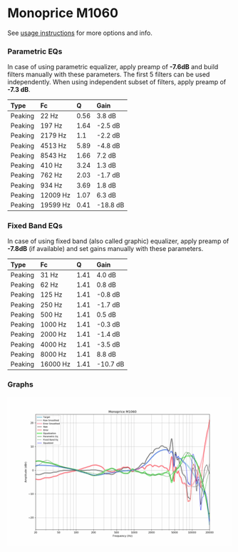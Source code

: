 # Monoprice M1060
See [usage instructions](https://github.com/jaakkopasanen/AutoEq#usage) for more options and info.

### Parametric EQs
In case of using parametric equalizer, apply preamp of **-7.6dB** and build filters manually
with these parameters. The first 5 filters can be used independently.
When using independent subset of filters, apply preamp of **-7.3 dB**.

| Type    | Fc       |    Q | Gain     |
|:--------|:---------|:-----|:---------|
| Peaking | 22 Hz    | 0.56 | 3.8 dB   |
| Peaking | 197 Hz   | 1.64 | -2.5 dB  |
| Peaking | 2179 Hz  | 1.1  | -2.2 dB  |
| Peaking | 4513 Hz  | 5.89 | -4.8 dB  |
| Peaking | 8543 Hz  | 1.66 | 7.2 dB   |
| Peaking | 410 Hz   | 3.24 | 1.3 dB   |
| Peaking | 762 Hz   | 2.03 | -1.7 dB  |
| Peaking | 934 Hz   | 3.69 | 1.8 dB   |
| Peaking | 12009 Hz | 1.07 | 6.3 dB   |
| Peaking | 19599 Hz | 0.41 | -18.8 dB |

### Fixed Band EQs
In case of using fixed band (also called graphic) equalizer, apply preamp of **-7.8dB**
(if available) and set gains manually with these parameters.

| Type    | Fc       |    Q | Gain     |
|:--------|:---------|:-----|:---------|
| Peaking | 31 Hz    | 1.41 | 4.0 dB   |
| Peaking | 62 Hz    | 1.41 | 0.8 dB   |
| Peaking | 125 Hz   | 1.41 | -0.8 dB  |
| Peaking | 250 Hz   | 1.41 | -1.7 dB  |
| Peaking | 500 Hz   | 1.41 | 0.5 dB   |
| Peaking | 1000 Hz  | 1.41 | -0.3 dB  |
| Peaking | 2000 Hz  | 1.41 | -1.4 dB  |
| Peaking | 4000 Hz  | 1.41 | -3.5 dB  |
| Peaking | 8000 Hz  | 1.41 | 8.8 dB   |
| Peaking | 16000 Hz | 1.41 | -10.7 dB |

### Graphs
![](./Monoprice%20M1060.png)
